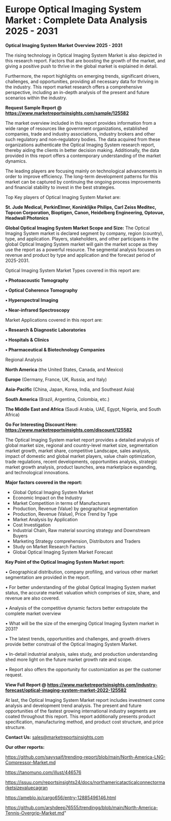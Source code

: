 # Europe Optical Imaging System Market : Complete Data Analysis 2025 - 2031

<Strong> Optical Imaging System Market Overview 2025 - 2031</strong>

The rising technology in Optical Imaging System Market is also depicted in this research report. Factors that are boosting the growth of the market, and giving a positive push to thrive in the global market is explained in detail.

Furthermore, the report highlights on emerging trends, significant drivers, challenges, and opportunities, providing all necessary data for thriving in the industry. This report market research offers a comprehensive perspective, including an in-depth analysis of the present and future scenarios within the industry.

<strong>Request Sample Report @ <a href=https://www.marketreportsinsights.com/sample/125582>https://www.marketreportsinsights.com/sample/125582</a></strong>

The market overview included in this report provides information from a wide range of resources like government organizations, established companies, trade and industry associations, industry brokers and other such regulatory and non-regulatory bodies. The data acquired from these organizations authenticate the Optical Imaging System research report, thereby aiding the clients in better decision making. Additionally, the data provided in this report offers a contemporary understanding of the market dynamics.

The leading players are focusing mainly on technological advancements in order to improve efficiency. The long-term development patterns for this market can be captured by continuing the ongoing process improvements and financial stability to invest in the best strategies.

Top Key players of Optical Imaging System Market are:

<strong>St. Jude Medical, PerkinElmer, Koninklijke Philips, Carl Zeiss Meditec, Topcon Corporation, Bioptigen, Canon, Heidelberg Engineering, Optovue, Headwall Photonics</strong>

<strong><b>Global Optical Imaging System Market Scope and Size:</b></strong>
The Optical Imaging System market is declared segment by company, region (country), type, and application. Players, stakeholders, and other participants in the global Optical Imaging System market will gain the market scope as they use the report as a powerful resource. The segmental analysis focuses on revenue and product by type and application and the forecast period of 2025-2031.

Optical Imaging System Market Types covered in this report are:

<strong>• Photoacoustic Tomography

• Optical Coherence Tomography

• Hyperspectral Imaging

• Near-infrared Spectroscopy</strong>

Market Applications covered in this report are:

<strong>• Research & Diagnostic Laboratories

• Hospitals & Clinics

• Pharmaceutical & Biotechnology Companies</strong> 

Regional Analysis

<strong>North America</strong> (the United States, Canada, and Mexico)

<strong>Europe</strong> (Germany, France, UK, Russia, and Italy)

<strong>Asia-Pacific</strong> (China, Japan, Korea, India, and Southeast Asia)

<strong>South America</strong> (Brazil, Argentina, Colombia, etc.)

<strong>The Middle East and Africa</strong> (Saudi Arabia, UAE, Egypt, Nigeria, and South Africa)

<strong>Go For Interesting Discount Here: <a href=https://www.marketreportsinsights.com/discount/125582>https://www.marketreportsinsights.com/discount/125582</a></strong>

The Optical Imaging System market report provides a detailed analysis of global market size, regional and country-level market size, segmentation market growth, market share, competitive Landscape, sales analysis, impact of domestic and global market players, value chain optimization, trade regulations, recent developments, opportunities analysis, strategic market growth analysis, product launches, area marketplace expanding, and technological innovations.

<strong><b>Major factors covered in the report:</b></strong>
<ul>
  <li>Global Optical Imaging System Market </li>
  <li>Economic Impact on the Industry</li>
  <li>Market Competition in terms of Manufacturers</li>
  <li>Production, Revenue (Value) by geographical segmentation</li>
  <li>Production, Revenue (Value), Price Trend by Type</li>
  <li>Market Analysis by Application</li>
  <li>Cost Investigation</li>
  <li>Industrial Chain, Raw material sourcing strategy and Downstream Buyers</li>
  <li>Marketing Strategy comprehension, Distributors and Traders</li>
  <li>Study on Market Research Factors</li>
  <li>Global Optical Imaging System Market Forecast</li>
</ul>

<strong><b>Key Point of the Optical Imaging System Market report:</b></strong>

• Geographical distribution, company profiling, and various other market segmentation are provided in the report.

• For better understanding of the global Optical Imaging System market status, the accurate market valuation which comprises of size, share, and revenue are also covered.

• Analysis of the competitive dynamic factors better extrapolate the complete market overview

• What will be the size of the emerging Optical Imaging System market in 2031?

• The latest trends, opportunities and challenges, and growth drivers provide better construal of the Optical Imaging System Market.

• In-detail industrial analysis, sales study, and production understanding shed more light on the future market growth rate and scope.

• Report also offers the opportunity for customization as per the customer request.

<strong><b>View Full Report @ <a href=https://www.marketreportsinsights.com/industry-forecast/optical-imaging-system-market-2022-125582>https://www.marketreportsinsights.com/industry-forecast/optical-imaging-system-market-2022-125582</a></b></strong>


At last, the Optical Imaging System Market report includes investment come analysis and development trend analysis. The present and future opportunities of the fastest growing international industry segments are coated throughout this report. This report additionally presents product specification, manufacturing method, and product cost structure, and price structure.

<strong>Contact Us:</strong>
sales@marketreportsinsights.com

<strong>Our other reports:</strong>

<a href=https://github.com/sayysaif/trending-report/blob/main/North-America-LNG-Compressor-Market.md>https://github.com/sayysaif/trending-report/blob/main/North-America-LNG-Compressor-Market.md</a>

<a href=https://tanomuno.com/illust/446576>https://tanomuno.com/illust/446576</a>

<a href=https://issuu.com/reportsinsights24/docs/northamericatacticalconnectormarketsizevaluecagran>https://issuu.com/reportsinsights24/docs/northamericatacticalconnectormarketsizevaluecagran</a>

<a href=https://ameblo.jp/cargo656/entry-12885496146.html>https://ameblo.jp/cargo656/entry-12885496146.html</a>

<a href=https://github.com/arshdeep76555/trendingg/blob/main/North-America-Tennis-Overgrip-Market.md>https://github.com/arshdeep76555/trendingg/blob/main/North-America-Tennis-Overgrip-Market.md</a>"
